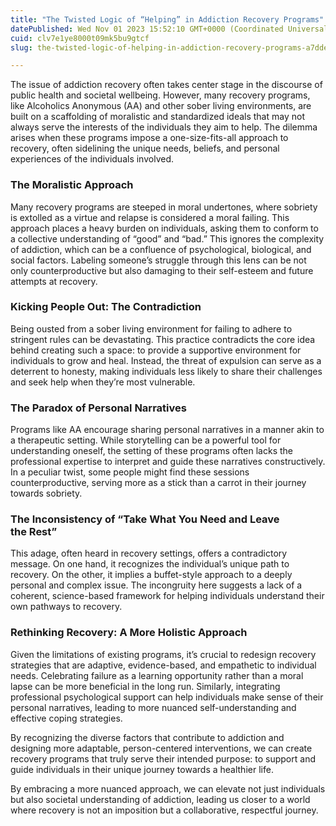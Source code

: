 ```yaml
---
title: "The Twisted Logic of “Helping” in Addiction Recovery Programs"
datePublished: Wed Nov 01 2023 15:52:10 GMT+0000 (Coordinated Universal Time)
cuid: clv7e1ye8000t09mk5bu9gtcf
slug: the-twisted-logic-of-helping-in-addiction-recovery-programs-a7dde1dd1bc2

---
```


The issue of addiction recovery often takes center stage in the discourse of public health and societal wellbeing. However, many recovery programs, like Alcoholics Anonymous (AA) and other sober living environments, are built on a scaffolding of moralistic and standardized ideals that may not always serve the interests of the individuals they aim to help. The dilemma arises when these programs impose a one-size-fits-all approach to recovery, often sidelining the unique needs, beliefs, and personal experiences of the individuals involved.

### The Moralistic Approach

Many recovery programs are steeped in moral undertones, where sobriety is extolled as a virtue and relapse is considered a moral failing. This approach places a heavy burden on individuals, asking them to conform to a collective understanding of “good” and “bad.” This ignores the complexity of addiction, which can be a confluence of psychological, biological, and social factors. Labeling someone’s struggle through this lens can be not only counterproductive but also damaging to their self-esteem and future attempts at recovery.

### Kicking People Out: The Contradiction

Being ousted from a sober living environment for failing to adhere to stringent rules can be devastating. This practice contradicts the core idea behind creating such a space: to provide a supportive environment for individuals to grow and heal. Instead, the threat of expulsion can serve as a deterrent to honesty, making individuals less likely to share their challenges and seek help when they’re most vulnerable.

### The Paradox of Personal Narratives

Programs like AA encourage sharing personal narratives in a manner akin to a therapeutic setting. While storytelling can be a powerful tool for understanding oneself, the setting of these programs often lacks the professional expertise to interpret and guide these narratives constructively. In a peculiar twist, some people might find these sessions counterproductive, serving more as a stick than a carrot in their journey towards sobriety.

### The Inconsistency of “Take What You Need and Leave the Rest”

This adage, often heard in recovery settings, offers a contradictory message. On one hand, it recognizes the individual’s unique path to recovery. On the other, it implies a buffet-style approach to a deeply personal and complex issue. The incongruity here suggests a lack of a coherent, science-based framework for helping individuals understand their own pathways to recovery.

### Rethinking Recovery: A More Holistic Approach

Given the limitations of existing programs, it’s crucial to redesign recovery strategies that are adaptive, evidence-based, and empathetic to individual needs. Celebrating failure as a learning opportunity rather than a moral lapse can be more beneficial in the long run. Similarly, integrating professional psychological support can help individuals make sense of their personal narratives, leading to more nuanced self-understanding and effective coping strategies.

By recognizing the diverse factors that contribute to addiction and designing more adaptable, person-centered interventions, we can create recovery programs that truly serve their intended purpose: to support and guide individuals in their unique journey towards a healthier life.

By embracing a more nuanced approach, we can elevate not just individuals but also societal understanding of addiction, leading us closer to a world where recovery is not an imposition but a collaborative, respectful journey.